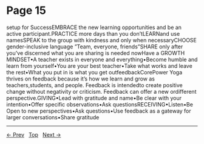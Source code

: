 # Page 15

setup for SuccessEMBRACE the new learning opportunities and be an active participant.PRACTICE more days than you don’tLEARNand use namesSPEAK to the group with kindness and only when necessaryCHOOSE gender-inclusive language ”Team, everyone, friends”SHARE only after you’ve discerned what you are sharing is needed nowHave a GROWTH MINDSET•A teacher exists in everyone and everything•Become humble and learn from yourself•You are your best teacher•Take what works and leave the rest•What you put in is what you get outfeedbackCorePower Yoga thrives on feedback because it’s how we learn and grow as teachers,students, and people. Feedback is intendedto create positive change without negativity or criticism. Feedback can offer a new ordifferent perspective.GIVING•Lead with gratitude and name•Be clear with your intention•Offer specific observations•Ask questionsRECEIVING•Listen•Be Open to new perspectives•Ask questions•Use feedback as a gateway for larger conversations•Share gratitude


---
[← Prev](/pages/page-014.md) &nbsp; [Top](/index.md) &nbsp; [Next →](/pages/page-016.md)
